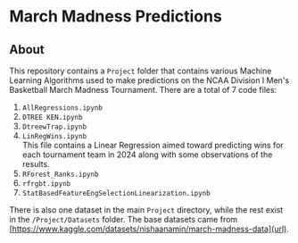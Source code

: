 # March Madness Predictions

## About
This repository contains a `Project` folder that contains various Machine Learning Algorithms used to make predictions on the NCAA Division I Men's Basketball March Madness Tournament. There are a total of 7 code files: <br>
1. `AllRegressions.ipynb` <br>
2. `DTREE KEN.ipynb` <br>
3. `DtreewTrap.ipynb` <br>
4. `LinRegWins.ipynb` <br>
This file contains a Linear Regression aimed toward predicting wins for each tournament team in 2024 along with some observations of the results.
5. `RForest_Ranks.ipynb` <br>
6. `rfrgbt.ipynb` <br>
7. `StatBasedFeatureEngSelectionLinearization.ipynb` <br>

There is also one dataset in the main `Project` directory, while the rest exist in the `/Project/Datasets` folder. The base datasets came from [https://www.kaggle.com/datasets/nishaanamin/march-madness-data](url).
